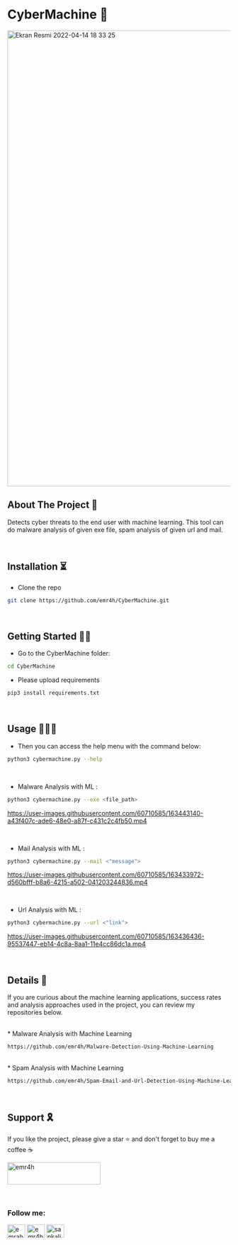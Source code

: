 <h1 align="left">CyberMachine 🤖</h2>
<img width="1026" alt="Ekran Resmi 2022-04-14 18 33 25" src="https://user-images.githubusercontent.com/60710585/163424431-3da87b14-2053-4733-bb85-d1bf62b31690.png">


<!-- ABOUT THE PROJECT -->

<h2 align="left">About The Project 📰</h2>

 Detects cyber threats to the end user with machine learning. This tool can do malware analysis of given exe file, spam analysis of given url and mail.
 

<br>
<!-- INSTALL -->
<h2 align="left">Installation ⏳</h2>

* Clone the repo
 
```sh
git clone https://github.com/emr4h/CyberMachine.git
```

<br>
<!-- GETTING STARTED -->
<h2 align="left">Getting Started 🕵️‍♂️</h2>

 * Go to the CyberMachine folder:
```sh
cd CyberMachine
```

 * Please upload requirements

```sh
pip3 install requirements.txt
```
 
<br>
<!-- USAGE EXAMPLES -->
<h2 align="left">Usage 👨🏻‍💻</h2>


* Then you can access the help menu with the command below:

```sh
python3 cybermachine.py --help
```

<br>

* Malware Analysis with ML :

```sh
python3 cybermachine.py --exe <file_path> 
```

https://user-images.githubusercontent.com/60710585/163443140-a43f407c-ade6-48e0-a87f-c431c2c4fb50.mp4

<br>

* Mail Analysis with ML :

```sh
python3 cybermachine.py --mail <"message"> 
```

https://user-images.githubusercontent.com/60710585/163433972-d560bfff-b8a6-4215-a502-041203244836.mp4

<br>

* Url Analysis with ML :

```sh
python3 cybermachine.py --url <"link"> 
```

https://user-images.githubusercontent.com/60710585/163436436-95537447-eb14-4c8a-8aa1-11e4cc86dc1a.mp4

<br>

<!-- Details -->
<h2 align="left">Details 👀</h2>

If you are curious about the machine learning applications, success rates and analysis approaches used in the project, you can review my repositories below.

<br>
* Malware Analysis with Machine Learning
 
   ```sh
   https://github.com/emr4h/Malware-Detection-Using-Machine-Learning
   ```
<br>
* Spam Analysis with Machine Learning
 
   ```sh
   https://github.com/emr4h/Spam-Email-and-Url-Detection-Using-Machine-Learning 
   ```

<br>
<!-- Support -->
<h2 align="left">Support 🎗</h2>

If you like the project, please give a star ⭐️ and don't forget to buy me a coffee ☕️ 

<p align="left"><a href="https://www.buymeacoffee.com/emr4h"> <img src="https://cdn.buymeacoffee.com/buttons/v2/default-yellow.png" height="50" width="210" alt="emr4h" /></a></p><br>


<h3 align="left">Follow me:</h3>
<p align="left">
<a href="https://twitter.com/emrahyldrw" target="blank"><img align="center" src="https://raw.githubusercontent.com/rahuldkjain/github-profile-readme-generator/master/src/images/icons/Social/twitter.svg" alt="emrahyldrw" height="30" width="40" /></a>
<a href="https://linkedin.com/in/emr4h" target="blank"><img align="center" src="https://raw.githubusercontent.com/rahuldkjain/github-profile-readme-generator/master/src/images/icons/Social/linked-in-alt.svg" alt="emr4h" height="30" width="40" /></a>
<a href="https://instagram.com/sapkalihacker" target="blank"><img align="center" src="https://raw.githubusercontent.com/rahuldkjain/github-profile-readme-generator/master/src/images/icons/Social/instagram.svg" alt="sapkalihacker" height="30" width="40" /></a>
</p>

